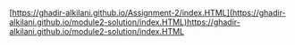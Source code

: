 [https://ghadir-alkilani.github.io/Assignment-2/index.HTML](https://ghadir-alkilani.github.io/module2-solution/index.HTML)https://ghadir-alkilani.github.io/module2-solution/index.HTML
